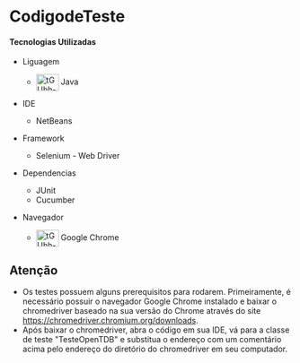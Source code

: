 # CodigodeTeste

#### Tecnologias Utilizadas
                

+ Liguagem
    + <img align="center" alt="tGUhh-JAVA" height="30" width="40" src="https://cdn.jsdelivr.net/gh/devicons/devicon/icons/java/java-original.svg"/> Java
    
+ IDE
    + NetBeans  

+ Framework 
    + Selenium - Web Driver  
    
+ Dependencias    
    + JUnit
    + Cucumber

+ Navegador
    + <img align="center" alt="tGUhh-JAVA" height="30" width="40" src="https://cdn.jsdelivr.net/gh/devicons/devicon/icons/chrome/chrome-original.svg"/> Google Chrome  


## Atenção

   - Os testes possuem alguns prerequisitos para rodarem. Primeiramente, é necessário possuir o navegador Google Chrome instalado e baixar o chromedriver baseado na sua versão do Chrome através do site https://chromedriver.chromium.org/downloads.
   -  Após baixar o chromedriver, abra o código em sua IDE, vá para a classe de teste "TesteOpenTDB" e substitua o endereço com um comentário acima pelo endereço do diretório do chromedriver em seu computador.
